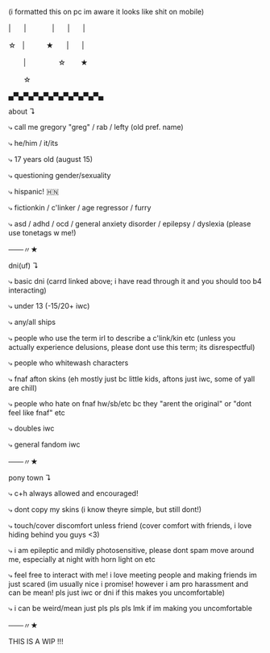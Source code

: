(i formatted this on pc im aware it looks like shit on mobile)

|ㅤㅤ|ㅤㅤㅤㅤ|ㅤㅤ|ㅤㅤ|
 
 ☆ㅤ|ㅤㅤㅤ ★ㅤㅤ|ㅤㅤ|

ㅤㅤ |ㅤㅤㅤㅤㅤ☆ㅤㅤ ★
  
  ㅤㅤ ☆
    

▄▀▄▀▄▀▄▀▄▀▄▀▄▀▄▀▄▀▄

about ↴

⤷ call me gregory "greg" / rab / lefty (old pref. name)

⤷ he/him / it/its

⤷ 17 years old (august 15)

⤷ questioning gender/sexuality

⤷ hispanic! 🇭🇳

⤷ fictionkin / c'linker / age regressor / furry

⤷ asd / adhd / ocd / general anxiety disorder / epilepsy / dyslexia (please use tonetags w me!)

───〃★

dni(uf) ↴

⤷ basic dni (carrd linked above; i have read through it and you should too b4 interacting)

⤷ under 13 (-15/20+ iwc)

⤷ any/all ships

⤷ people who use the term irl to describe a c'link/kin etc (unless you actually experience delusions, please dont use this term; its disrespectful)

⤷ people who whitewash characters

⤷ fnaf afton skins (eh mostly just bc little kids, aftons just iwc, some of yall are chill)

⤷ people who hate on fnaf hw/sb/etc bc they "arent the original" or "dont feel like fnaf" etc

⤷ doubles iwc

⤷ general fandom iwc

───〃★

pony town ↴

⤷ c+h always allowed and encouraged!

⤷ dont copy my skins (i know theyre simple, but still dont!)

⤷ touch/cover discomfort unless friend (cover comfort with friends, i love hiding behind you guys <3)

⤷ i am epileptic and mildly photosensitive, please dont spam move around me, especially at night with horn light on etc

⤷ feel free to interact with me! i love meeting people and making friends im just scared (im usually nice i promise! however i am pro harassment and can be mean! pls just iwc or dni if this makes you uncomfortable)

⤷ i can be weird/mean just pls pls pls lmk if im making you uncomfortable

───〃★

THIS IS A WIP !!!







